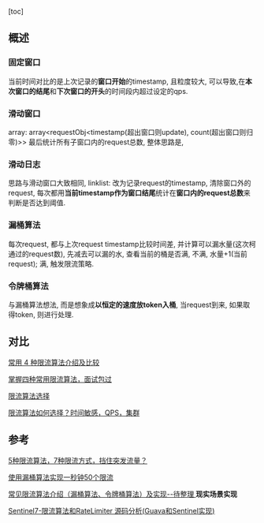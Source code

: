 [toc]

## 概述

### 固定窗口

当前时间对比的是上次记录的**窗口开始**的timestamp,
且粒度较大, 可以导致,在**本次窗口的结尾**和**下次窗口的开头**的时间段内超过设定的qps.

### 滑动窗口

array: array<requestObj<timestamp(超出窗口则update), count(超出窗口则归零)>> 最后统计所有子窗口内的request总数,
整体思路是, 

### 滑动日志

思路与滑动窗口大致相同,
linklist: 改为记录request的timestamp, 清除窗口外的request, 每次都用**当前timestamp作为窗口结尾**统计在**窗口内的request总数**来判断是否达到阈值.

### 漏桶算法

每次request, 都与上次request timestamp比较时间差, 并计算可以漏水量(这次柯通过的request数),
先减去可以漏的水, 
查看当前的桶是否满, 不满, 水量+1(当前request); 满, 触发限流策略.

### 令牌桶算法

与漏桶算法想法, 而是想象成**以恒定的速度放token入桶**, 当request到来, 如果取得token, 则进行处理.





## 对比

[常用 4 种限流算法介绍及比较](https://cloud.tencent.com/developer/article/2042810)

[掌握四种常用限流算法，面试包过](https://www.51cto.com/article/773434.html)

[限流算法选择](https://help.aliyun.com/document_detail/149952.html)

[限流算法如何选择？时间敏感，QPS，集群](https://blog.csdn.net/fly910905/article/details/123120451)

## 参考

[5种限流算法，7种限流方式，挡住突发流量？ ](https://www.cnblogs.com/niumoo/p/16007224.html)

[使用漏桶算法实现一秒钟50个限流](https://www.51cto.com/article/772532.html)

[常见限流算法介绍（漏桶算法、令牌桶算法）及实现--待整理 ](https://www.cnblogs.com/duanxz/p/4123068.html) **现实场景实现**

[Sentinel7-限流算法和RateLimiter 源码分析(Guava和Sentinel实现)](https://juejin.cn/post/7149395023585345566)

